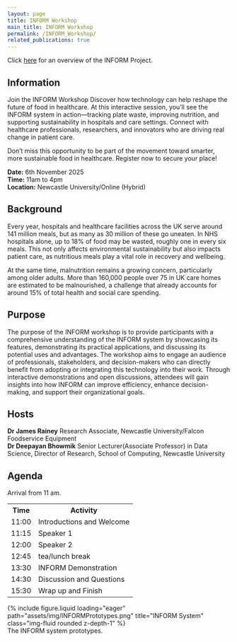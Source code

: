 ```yaml
---
layout: page
title: INFORM Workshop
main_title: INFORM Workshop
permalink: /INFORM_Workshop/
related_publications: true
---
```


Click [here](../projects/INFORM/) for an overview of the INFORM Project.


## Information

Join the INFORM Workshop
Discover how technology can help reshape the future of food in healthcare. At this interactive session, you’ll see the INFORM system in action—tracking plate waste, improving nutrition, and supporting sustainability in hospitals and care settings. Connect with healthcare professionals, researchers, and innovators who are driving real change in patient care.

Don’t miss this opportunity to be part of the movement toward smarter, more sustainable food in healthcare. Register now to secure your place!

**Date:** 6th November 2025  
**Time:** 11am to 4pm  
**Location:** Newcastle University/Online (Hybrid)  

## Background

Every year, hospitals and healthcare facilities across the UK serve around 141 million meals, but as many as 30 million of these go uneaten. In NHS hospitals alone, up to 18% of food may be wasted, roughly one in every six meals. This not only affects environmental sustainability but also impacts patient care, as nutritious meals play a vital role in recovery and wellbeing.

At the same time, malnutrition remains a growing concern, particularly among older adults. More than 160,000 people over 75 in UK care homes are estimated to be malnourished, a challenge that already accounts for around 15% of total health and social care spending.

## Purpose

The purpose of the INFORM workshop is to provide participants with a comprehensive understanding of the INFORM system by showcasing its features, demonstrating its practical applications, and discussing its potential uses and advantages. The workshop aims to engage an audience of professionals, stakeholders, and decision-makers who can directly benefit from adopting or integrating this technology into their work. Through interactive demonstrations and open discussions, attendees will gain insights into how INFORM can improve efficiency, enhance decision-making, and support their organizational goals.

<!---
The INFORM workshop is designed to give participants an up-close look at the INFORM system—how it works, what it can do, and the real-world benefits it offers. During the session, attendees will see live demonstrations, explore practical examples, and join in conversations about how this technology can make their work easier and more effective. Whether you’re curious about innovative tools or looking for ways to enhance your organization’s performance, this workshop will show how INFORM can make a meaningful difference.
-->

## Hosts

**Dr James Rainey** Research Associate, Newcastle University/Falcon Foodservice Equipment  
**Dr Deepayan Bhowmik** Senior Lecturer(Associate Professor) in Data Science, Director of Research, School of Computing, Newcastle University  


## Agenda

Arrival from 11 am.

 <table>
  <tr>
    <th>Time</th>
    <th>Activity</th>
  </tr>
  <tr>
    <td>11:00</td>
    <td>Introductions and Welcome</td>
   </tr>
   <tr>
    <td>11:15</td>
    <td>Speaker 1</td>
    </tr>
    <tr>
    <td>12:00</td>
    <td>Speaker 2</td>
    </tr>
    <tr>
    <td>12:45</td>
    <td>tea/lunch break</td>
    </tr>
    <tr>
    <td>13:30</td>
    <td>INFORM Demonstration</td>
    </tr>
    <tr>
    <td>14:30</td>
    <td>Discussion and Questions</td>
    </tr>
    <tr>
    <td>15:30</td>
    <td>Wrap up and Finish</td>
    </tr>
</table> 

<div class="row">
    <div class="col-sm mt-3 mt-md-0">
        {% include figure.liquid loading="eager" path="assets/img/INFORMPrototypes.png" title="INFORM System" class="img-fluid rounded z-depth-1" %}
    </div>
</div>
<div class="caption">
The INFORM system prototypes.
</div>

